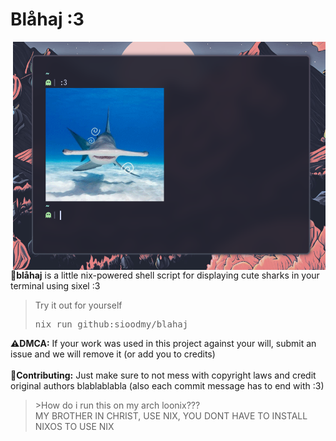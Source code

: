 # Blåhaj :3 
<p>
  <img src="yipee.png" alt="yipee" width="500" align="right">
  <b>🦈blåhaj</b> is a little nix-powered shell script for displaying cute sharks in your terminal using sixel :3
  <blockquote>Try it out for yourself <br>
  <pre>nix run github:sioodmy/blahaj</pre></blockquote>
  <b>⚠️DMCA:</b> If your work was used in this project against your will, submit an issue and we will remove it (or add you to credits)
  <br> <br>
  <b>🛟Contributing:</b> Just make sure to not mess with copyright laws and credit original authors blablablabla (also each commit message has to end with :3)
  <blockquote>
    >How do i run this on my arch loonix??? <br>
    MY BROTHER IN CHRIST, USE NIX, YOU DONT HAVE TO INSTALL NIXOS TO USE NIX
  </blockquote>
</p>
